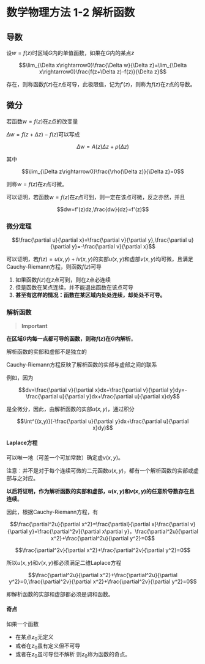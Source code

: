 # 数学物理方法 1-2 解析函数

## 导数

设$w=f(z)$时区域$G$内的单值函数，如果在$G$内的某点$z$

$$\lim_{\Delta x\rightarrow0}\frac{\Delta w}{\Delta z}=\lim_{\Delta x\rightarrow0}\frac{f(z+\Delta z)-f(z)}{\Delta z}$$

存在，则称函数$f(z)$在$z$点可导，此极限值，记为$f'(z)$，则称为$f(z)$在$z$点的导数。

## 微分

若函数$w=f(z)$在$z$点的改变量

$\Delta w=f(z+\Delta z)-f(z)$可以写成

$$\Delta w=A(z)\Delta z+\rho(\Delta z)$$

其中

$$\lim_{\Delta z\rightarrow0}\frac{\rho(\Delta z)}{\Delta z}=0$$

则称$w=f(z)$在$z$点可微。

可以证明，若函数$w=f(z)$在$z$点可到，则一定在该点可微，反之亦然，并且

$$dw=f'(z)dz,\frac{dw}{dz}=f'(z)$$

### 微分定理

$$\frac{\partial u}{\partial x}=\frac{\partial v}{\partial y},\frac{\partial u}{\partial y}=-\frac{\partial v}{\partial x}$$

可以证明，若$f(z)=u(x,y)+iv(x,y)$的实部$u(x,y)$和虚部$v(x,y)$均可微，且满足Cauchy-Riemann方程，则函数$f(z)$可导

1. 如果函数$f(z)$在$z$点可到，则在$z$点必连续
2. 但是函数在某点连续，并不能退出函数在该点可导
3. **甚至有这样的情况：函数在某区域内处处连续，却处处不可导。**

### 解析函数

> **Important**

**在区域$G$内每一点都可导的函数，则称$f(z)$在$G$内解析**。

解析函数的实部和虚部不是独立的

Cauchy-Riemann方程反映了解析函数的实部与虚部之间的联系

例如，因为

$$dv=\frac{\partial v}{\partial x}dx+\frac{\partial v}{\partial y}dy=-\frac{\partial u}{\partial y}dx+\frac{\partial u}{\partial x}dy$$

是全微分，因此，由解析函数的实部$u(x,y)$，通过积分

$$\int^{(x,y)}(-\frac{\partial u}{\partial y}dx+\frac{\partial u}{\partial x}dy)$$

#### Laplace方程

可以唯一地（可差一个可加常数）确定虚$v(x,y)$。

注意：并不是对于每个连续可微的二元函数$u(x,y)$，都有一个解析函数的实部或虚部与之对应。

**以后将证明，作为解析函数的实部和虚部，$u(x,y)$和$v(x,y)$的任意阶导数存在且连续**。

因此，根据Cauchy-Riemann方程，有

$$\frac{\partial^2u}{\partial x^2}=\frac{\partial}{\partial x}\frac{\partial v}{\partial y}=\frac{\partial^2v}{\partial x\partial y}，\frac{\partial^2u}{\partial x^2}+\frac{\partial^2u}{\partial y^2}=0$$

$$\frac{\partial^2v}{\partial x^2}+\frac{\partial^2v}{\partial y^2}=0$$

所以$u(x,y)$和$v(x,y)$都必须满足二维Laplace方程

$$\frac{\partial^2u}{\partial x^2}+\frac{\partial^2u}{\partial y^2}=0,\frac{\partial^2v}{\partial x^2}+\frac{\partial^2v}{\partial y^2}=0$$

即解析函数的实部和虚部都必须是调和函数。

#### 奇点

如果一个函数
- 在某点$z_0$无定义
- 或者在$z_0$虽有定义但不可导
- 或者在$z_0$虽可导但不解析
则$z_0$称为函数的奇点。